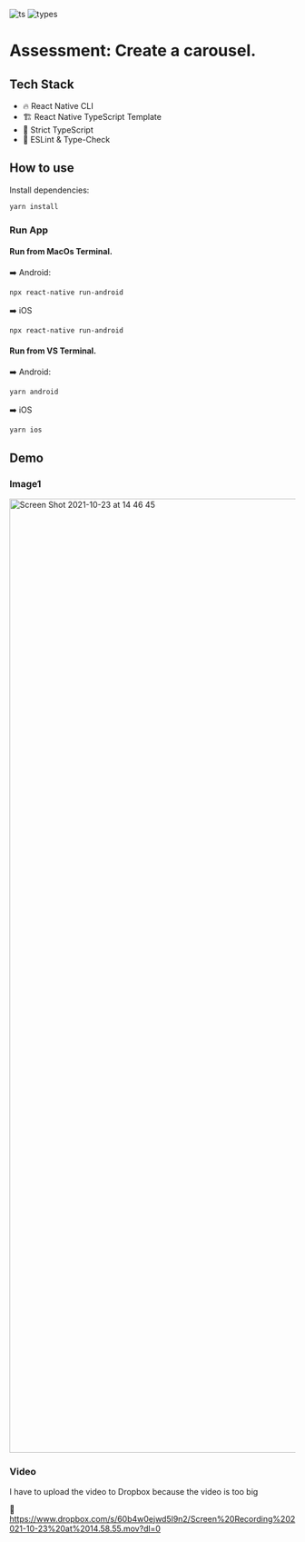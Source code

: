 ![ts](https://badgen.net/badge/-/TypeScript/blue?icon=typescript&label)
![types](https://badgen.net/npm/types/react)

# Assessment: Create a carousel.

## Tech Stack
- 🔥 React Native CLI
- 🏗️ React Native TypeScript Template
- 🛂 Strict TypeScript
- 🚨 ESLint & Type-Check

## How to use

Install dependencies:

```bash
yarn install
```
### Run App

#### Run from MacOs Terminal.

➡️ Android:

```bash
npx react-native run-android
```
➡️ iOS

```bash
npx react-native run-android
```
#### Run from VS Terminal.

➡️ Android:

```bash
yarn android
```
➡️ iOS

```bash
yarn ios
```

## Demo

### Image1

<img width="1680" alt="Screen Shot 2021-10-23 at 14 46 45" src="https://user-images.githubusercontent.com/13221820/138571378-e23840da-25d4-496d-a5b1-966953428165.png">

### Video

I have to upload the video to Dropbox because the video is too big

🔗 https://www.dropbox.com/s/60b4w0ejwd5l9n2/Screen%20Recording%202021-10-23%20at%2014.58.55.mov?dl=0
